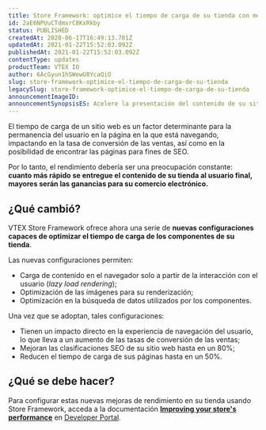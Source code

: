 ```yaml
---
title: Store Framework: optimice el tiempo de carga de su tienda con mejoras de rendimiento
id: 2aE6NPUuCTdmxrC8KxRkby
status: PUBLISHED
createdAt: 2020-06-17T16:49:13.781Z
updatedAt: 2021-01-22T15:52:03.092Z
publishedAt: 2021-01-22T15:52:03.092Z
contentType: updates
productTeam: VTEX IO
author: 6AcGyun1hSWewU8YcaQiO
slug: store-framework-optimice-el-tiempo-de-carga-de-su-tienda
legacySlug: store-framework-optimice-el-tiempo-de-carga-de-su-tienda
announcementImageID: 
announcementSynopsisES: Acelere la presentación del contenido de su sitio web adoptando las buenas prácticas de rendimiento de Store Framework.
---
```


El tiempo de carga de un sitio web es un factor determinante para la permanencia del usuario en la página en la que está navegando, impactando en la tasa de conversión de las ventas, así como en la posibilidad de encontrar las páginas para fines de SEO. 

Por lo tanto, el rendimiento debería ser una preocupación constante: **cuanto más rápido se entregue el contenido de su tienda al usuario final, mayores serán las ganancias para su comercio electrónico.**

## ¿Qué cambió?

VTEX Store Framework ofrece ahora una serie de **nuevas configuraciones capaces de optimizar el tiempo de carga de los componentes de su tienda**. 

Las nuevas configuraciones permiten: 

- Carga de contenido en el navegador solo a partir de la interacción con el usuario (*lazy load rendering*);
- Optimización de las imágenes para su renderización;
- Optimización en la búsqueda de datos utilizados por los componentes.

Una vez que se adoptan, tales configuraciones:

- Tienen un impacto directo en la experiencia de navegación del usuario, lo que lleva a un aumento de las tasas de conversión de las ventas; 
- Mejoran las clasificaciones SEO de su sitio web hasta en un 80%;
- Reducen el tiempo de carga de sus páginas hasta en un 50%.

## ¿Qué se debe hacer?

Para configurar estas nuevas mejoras de rendimiento en su tienda usando Store Framework, acceda a la documentación [**Improving your store's performance**](https://developers.vtex.com/vtex-developer-docs/docs/vtex-io-documentation-best-practices-for-optimizing-performance) en [Developer Portal](https://vtex.io/docs/home). 

